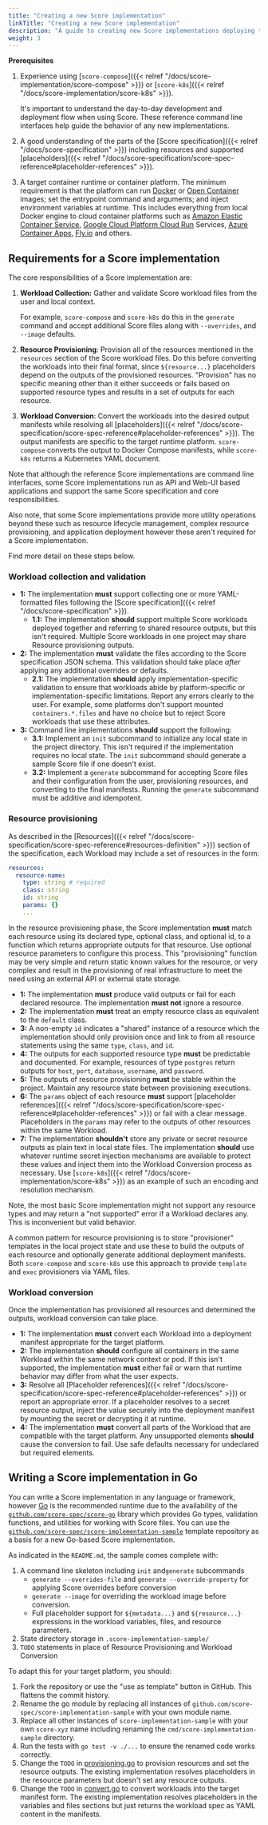 ```yaml
---
title: "Creating a new Score implementation"
linkTitle: "Creating a new Score implementation"
description: "A guide to creating new Score implementations deploying to other platforms"
weight: 3
---
```


**Prerequisites**

1. Experience using [`score-compose`]({{< relref "/docs/score-implementation/score-compose" >}}) or [`score-k8s`]({{< relref "/docs/score-implementation/score-k8s" >}}).

   It's important to understand the day-to-day development and deployment flow when using Score. These reference command line interfaces help guide the behavior of any new implementations.

2. A good understanding of the parts of the [Score specification]({{< relref "/docs/score-specification" >}}) including resources and supported [placeholders]({{< relref "/docs/score-specification/score-spec-reference#placeholder-references" >}}).

3. A target container runtime or container platform. The minimum requirement is that the platform can run [Docker](https://docs.docker.com/get-started/docker-concepts/the-basics/what-is-an-image/) or [Open Container](https://github.com/opencontainers/image-spec) images; set the entrypoint command and arguments; and inject environment variables at runtime. This includes everything from local Docker engine to cloud container platforms such as [Amazon Elastic Container Service](https://docs.aws.amazon.com/AmazonECS/latest/developerguide), [Google Cloud Platform Cloud Run](https://cloud.google.com/run) Services, [Azure Container Apps](https://learn.microsoft.com/en-us/azure/container-apps/overview), [Fly.io](fly.io) and others.

## Requirements for a Score implementation

The core responsibilities of a Score implementation are:

1. **Workload Collection:** Gather and validate Score workload files from the user and local context.

   For example, `score-compose` and `score-k8s` do this in the `generate` command and accept additional Score files along with `--overrides`, and `--image` defaults.

2. **Resource Provisioning**: Provision all of the resources mentioned in the `resources` section of the Score workload files. Do this before converting the workloads into their final format, since `${resource...}` placeholders depend on the outputs of the provisioned resources. "Provision" has no specific meaning other than it either succeeds or fails based on supported resource types and results in a set of outputs for each resource.

3. **Workload Conversion**: Convert the workloads into the desired output manifests while resolving all [placeholders]({{< relref "/docs/score-specification/score-spec-reference#placeholder-references" >}}). The output manifests are specific to the target runtime platform. `score-compose` converts the output to Docker Compose manifests, while `score-k8s` returns a Kubernetes YAML document.

Note that although the reference Score implementations are command line interfaces, some Score implementations run as API and Web-UI based applications and support the same Score specification and core responsibilities.

Also note, that some Score implementations provide more utility operations beyond these such as resource lifecycle management, complex resource provisioning, and application deployment however these aren't required for a Score implementation.

Find more detail on these steps below.

### Workload collection and validation

- **1:** The implementation **must** support collecting one or more YAML-formatted files following the [Score specification]({{< relref "/docs/score-specification" >}}).
  - **1.1:** The implementation **should** support multiple Score workloads deployed together and referring to shared resource outputs, but this isn't required. Multiple Score workloads in one project may share Resource provisioning outputs.
- **2:** The implementation **must** validate the files according to the Score specification JSON schema. This validation should take place _after_ applying any additional overrides or defaults.
  - **2.1:** The implementation **should** apply implementation-specific validation to ensure that workloads abide by platform-specific or implementation-specific limitations. Report any errors clearly to the user. For example, some platforms don't support mounted `containers.*.files` and have no choice but to reject Score workloads that use these attributes.
- **3:** Command line implementations **should** support the following:
  - **3.1:** Implement an `init` subcommand to initialize any local state in the project directory. This isn't required if the implementation requires no local state. The `init` subcommand should generate a sample Score file if one doesn't exist.
  - **3.2:** Implement a `generate` subcommand for accepting Score files and their configuration from the user, provisioning resources, and converting to the final manifests. Running the `generate` subcommand must be additive and idempotent.

### Resource provisioning

As described in the [Resources]({{< relref "/docs/score-specification/score-spec-reference#resources-definition" >}}) section of the specification, each Workload may include a set of resources in the form:

```yaml
resources:
  resource-name:
    type: string # required
    class: string 
    id: string
    params: {}
    ...
```

In the resource provisioning phase, the Score implementation **must** match each resource using its declared type, optional class, and optional id, to a function which returns appropriate outputs for that resource. Use optional resource parameters to configure this process. This "provisioning" function may be very simple and return static known values for the resource, or very complex and result in the provisioning of real infrastructure to meet the need using an external API or external state storage.

- **1:** The implementation **must** produce valid outputs or fail for each declared resource. The implementation **must not** ignore a resource.
- **2:** The implementation **must** treat an empty resource class as equivalent to the `default` class.
- **3:** A non-empty `id` indicates a "shared" instance of a resource which the implementation should only provision once and link to from all resource statements using the same `type`, `class`, and `id`.
- **4:** The outputs for each supported resource type **must** be predictable and documented. For example, resources of type `postgres` return outputs for `host`, `port`, `database`, `username`, and `password`.
- **5:** The outputs of resource provisioning **must** be stable within the project. Maintain any resource state between provisioning executions.
- **6:** The `params` object of each resource **must** support [placeholder references]({{< relref "/docs/score-specification/score-spec-reference#placeholder-references" >}}) or fail with a clear message. Placeholders in the `params` may refer to the outputs of other resources within the same Workload.
- **7:** The implementation **shouldn't** store any private or secret resource outputs as plain text in local state files. The implementation **should** use whatever runtime secret injection mechanisms are available to protect these values and inject them into the Workload Conversion process as necessary. Use [`score-k8s`]({{< relref "/docs/score-implementation/score-k8s" >}}) as an example of such an encoding and resolution mechanism.

Note, the most basic Score implementation might not support any resource types and may return a "not supported" error if a Workload declares any. This is inconvenient but valid behavior.

A common pattern for resource provisioning is to store "provisioner" templates in the local project state and use these to build the outputs of each resource and optionally generate additional deployment manifests. Both `score-compose` and `score-k8s` use this approach to provide `template` and `exec` provisioners via YAML files.

### Workload conversion

Once the implementation has provisioned all resources and determined the outputs, workload conversion can take place.

- **1:** The implementation **must** convert each Workload into a deployment manifest appropriate for the target platform.
- **2:** The implementation **should** configure all containers in the same Workload within the same network context or pod. If this isn't supported, the implementation **must** either fail or warn that runtime behavior may differ from what the user expects.
- **3:** Resolve all [Placeholder references]({{< relref "/docs/score-specification/score-spec-reference#placeholder-references" >}}) or report an appropriate error. If a placeholder resolves to a secret resource output, inject the value securely into the deployment manifest by mounting the secret or decrypting it at runtime.
- **4:** The implementation **must** convert all parts of the Workload that are compatible with the target platform. Any unsupported elements **should** cause the conversion to fail. Use safe defaults necessary for undeclared but required elements.

## Writing a Score implementation in Go

You can write a Score implementation in any language or framework, however [Go](https://go.dev/learn/) is the recommended runtime due to the availability of the [`github.com/score-spec/score-go`](https://github.com/score-spec/score-go) library which provides Go types, validation functions, and utilities for working with Score files. You can use the [`github.com/score-spec/score-implementation-sample`](https://github.com/score-spec/score-implementation-sample) template repository as a basis for a new Go-based Score implementation.

As indicated in the `README.md`, the sample comes complete with:

1. A command line skeleton including `init` and`generate` subcommands
   - `generate --overrides-file` and `generate --override-property` for applying Score overrides before conversion
   - `generate --image` for overriding the workload image before conversion.
   - Full placeholder support for `${metadata...}` and `${resource...}` expressions in the workload variables, files, and resource parameters.
2. State directory storage in `.score-implementation-sample/`
3. `TODO` statements in place of Resource Provisioning and Workload Conversion

To adapt this for your target platform, you should:

1. Fork the repository or use the "use as template" button in GitHub. This flattens the commit history.
2. Rename the go module by replacing all instances of `github.com/score-spec/score-implementation-sample` with your own module name.
3. Replace all other instances of `score-implementation-sample` with your own `score-xyz` name including renaming the `cmd/score-implementation-sample` directory.
4. Run the tests with `go test -v ./...` to ensure the renamed code works correctly.
5. Change the `TODO` in [provisioning.go](./internal/provisioners/provisioning.go) to provision resources and set the resource outputs. The existing implementation resolves placeholders in the resource parameters but doesn't set any resource outputs.
6. Change the `TODO` in [convert.go](./internal/convert/convert.go) to convert workloads into the target manifest form. The existing implementation resolves placeholders in the variables and files sections but just returns the workload spec as YAML content in the manifests.
